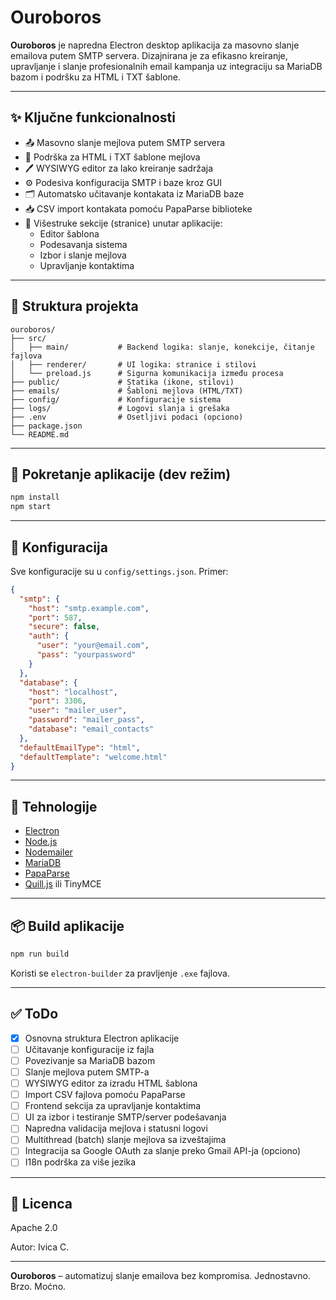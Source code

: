 # Ouroboros

**Ouroboros** je napredna Electron desktop aplikacija za masovno slanje emailova putem SMTP servera. Dizajnirana je za efikasno kreiranje, upravljanje i slanje profesionalnih email kampanja uz integraciju sa MariaDB bazom i podršku za HTML i TXT šablone.

---

## ✨ Ključne funkcionalnosti

- 📤 Masovno slanje mejlova putem SMTP servera
- 📄 Podrška za HTML i TXT šablone mejlova
- 🖊️ WYSIWYG editor za lako kreiranje sadržaja
- ⚙️ Podesiva konfiguracija SMTP i baze kroz GUI
- 🗂️ Automatsko učitavanje kontakata iz MariaDB baze
- 📥 CSV import kontakata pomoću PapaParse biblioteke
- 🔄 Višestruke sekcije (stranice) unutar aplikacije:
  - Editor šablona
  - Podesavanja sistema
  - Izbor i slanje mejlova
  - Upravljanje kontaktima

---

## 📁 Struktura projekta

```
ouroboros/
├── src/
│   ├── main/           # Backend logika: slanje, konekcije, čitanje fajlova
│   ├── renderer/       # UI logika: stranice i stilovi
│   └── preload.js      # Sigurna komunikacija između procesa
├── public/             # Statika (ikone, stilovi)
├── emails/             # Šabloni mejlova (HTML/TXT)
├── config/             # Konfiguracije sistema
├── logs/               # Logovi slanja i grešaka
├── .env                # Osetljivi podaci (opciono)
├── package.json
└── README.md
```

---

## 🧪 Pokretanje aplikacije (dev režim)

```bash
npm install
npm start
```

---

## 🔧 Konfiguracija

Sve konfiguracije su u `config/settings.json`. Primer:

```json
{
  "smtp": {
    "host": "smtp.example.com",
    "port": 587,
    "secure": false,
    "auth": {
      "user": "your@email.com",
      "pass": "yourpassword"
    }
  },
  "database": {
    "host": "localhost",
    "port": 3306,
    "user": "mailer_user",
    "password": "mailer_pass",
    "database": "email_contacts"
  },
  "defaultEmailType": "html",
  "defaultTemplate": "welcome.html"
}
```

---

## 🧰 Tehnologije

- [Electron](https://www.electronjs.org/)
- [Node.js](https://nodejs.org/)
- [Nodemailer](https://nodemailer.com/about/)
- [MariaDB](https://mariadb.org/)
- [PapaParse](https://www.papaparse.com/)
- [Quill.js](https://quilljs.com/) ili TinyMCE

---

## 📦 Build aplikacije

```bash
npm run build
```

Koristi se `electron-builder` za pravljenje `.exe` fajlova.

---

## ✅ ToDo

- [x] Osnovna struktura Electron aplikacije
- [ ] Učitavanje konfiguracije iz fajla
- [ ] Povezivanje sa MariaDB bazom
- [ ] Slanje mejlova putem SMTP-a
- [ ] WYSIWYG editor za izradu HTML šablona
- [ ] Import CSV fajlova pomoću PapaParse
- [ ] Frontend sekcija za upravljanje kontaktima
- [ ] UI za izbor i testiranje SMTP/server podešavanja
- [ ] Napredna validacija mejlova i statusni logovi
- [ ] Multithread (batch) slanje mejlova sa izveštajima
- [ ] Integracija sa Google OAuth za slanje preko Gmail API-ja (opciono)
- [ ] I18n podrška za više jezika

---

## 📄 Licenca

Apache 2.0

Autor: Ivica C.

---

**Ouroboros** – automatizuj slanje emailova bez kompromisa. Jednostavno. Brzo. Moćno.
